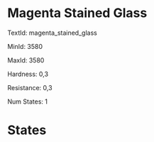 # Magenta Stained Glass

TextId: magenta_stained_glass

MinId: 3580

MaxId: 3580

Hardness: 0,3

Resistance: 0,3


Num States: 1

# States
```

```